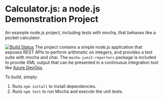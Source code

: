 Calculator.js: a node.js Demonstration Project
==============================================
An example node.js project, including tests with mocha, that behaves like
a pocket calculator.

[![Build Status](https://dev.azure.com/sushimamitabh/Integrating%20External%20Source%20Control%20with%20Azure%20pieplines/_apis/build/status/Sushim612.calculator?branchName=master)](https://dev.azure.com/sushimamitabh/Integrating%20External%20Source%20Control%20with%20Azure%20pieplines/_build/latest?definitionId=9&branchName=master)
The project contains a simple node.js application that exposes REST APIs
to perform arithmetic on integers, and provides a test suite with mocha
and chai.  The `mocha-junit-reporters` package is included to provide XML
output that can be presented in a continuous integration tool like
[Azure DevOps](https://azure.com/devops).

To build, simply:

1. Runs `npm install` to install dependencies.
2. Runs `npm test` to run Mocha and execute the unit tests.

